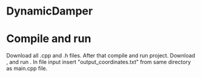 # DynamicDamper

# Compile and run
Download all .cpp and .h files. After that compile and run project. Download ,  and run . In file input insert "output_coordinates.txt" from same directory as main.cpp file.
